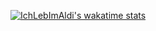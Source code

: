 [![IchLebImAldi's wakatime stats](https://github-readme-stats.vercel.app/api/wakatime?username=IchLebImAldi)](https://github.com/anuraghazra/github-readme-stats)
